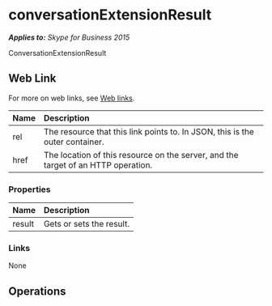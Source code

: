 # conversationExtensionResult

 _**Applies to:** Skype for Business 2015_


ConversationExtensionResult


## Web Link
<a name = "sectionSection0"> </a>


For more on web links, see [Web links](WebLinks.md).


|**Name**|**Description**|
|:-----|:-----|
|rel|The resource that this link points to. In JSON, this is the outer container.|
|href|The location of this resource on the server, and the target of an HTTP operation.|

### Properties



|**Name**|**Description**|
|:-----|:-----|
|result|Gets or sets the result.|

### Links



None

## Operations



<a name="sectionSection2"></a>

